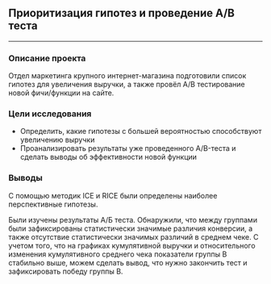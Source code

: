 ## Приоритизация гипотез и проведение A/B теста
___

### Описание проекта
Отдел маркетинга крупного интернет-магазина подготовили список гипотез для увеличения выручки, а также провёл A/B тестирование новой фичи/функции на сайте.
### Цели исследования
* Определить, какие гипотезы с большей вероятностью способствуют увеличению выручки
* Проанализировать результаты уже проведенного A/B-теста и сделать выводы об эффективности новой функции
### Выводы
С помощью методик ICE и RICE были определены наиболее перспективные гипотезы.

Были изучены результаты А/Б теста. Обнаружили, что между группами были зафиксированы статистически значимые различия конверсии, а также отсутствие статистически значимых различий в среднем чеке. С учетом того, что на графиках кумулятивной выручки и относительного изменения кумулятивного среднего чека показатели группы В стабильно выше, можем сделать вывод, что нужно закончить тест и зафиксировать победу группы В.

